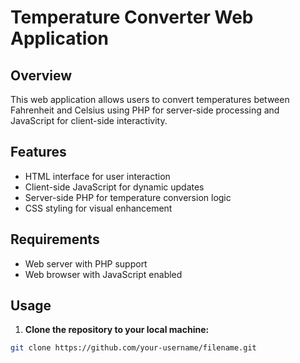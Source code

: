 # **Temperature Converter Web Application**
## Overview
This web application allows users to convert temperatures between Fahrenheit and Celsius using PHP for server-side processing and JavaScript for client-side interactivity.

## Features
- HTML interface for user interaction
- Client-side JavaScript for dynamic updates
- Server-side PHP for temperature conversion logic
- CSS styling for visual enhancement

## Requirements
- Web server with PHP support
- Web browser with JavaScript enabled

## Usage
1. **Clone the repository to your local machine:**
```bash
git clone https://github.com/your-username/filename.git
